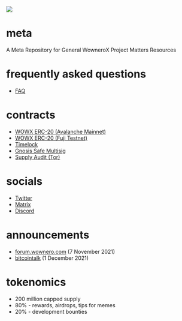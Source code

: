 <img src = "https://raw.githubusercontent.com/wownerox/meta/main/WOWX_Logo.svg">

# meta
A Meta Repository for General WowneroX Project Matters  Resources

# frequently asked questions
- [FAQ](https://github.com/wownerox/meta/wiki/FAQ)

# contracts
- [WOWX ERC-20 (Avalanche Mainnet)](https://snowtrace.io/address/0xba5dc7e77d150816b758e9826fcad2d74820e379)
- [WOWX ERC-20 (Fuji Testnet)](https://testnet.snowtrace.io/address/0xc6B039b1e0be1ba0B433f319898438E782E5dEBA)
- [Timelock](https://snowtrace.io/address/0xc6B039b1e0be1ba0B433f319898438E782E5dEBA)
- [Gnosis Safe Multisig](https://snowtrace.io/address/0x28A32244A2075d204C625FB825Ead7BcB4EfDd90)
- [Supply Audit (Tor)](http://li4gteemkkrnwwbc4hnrlq2vrvm2bpx3dzlrff2aggj7wihq66hfsbyd.onion:4006/list)

# socials
- [Twitter](https://twitter.com/W0wn3r0X)
- [Matrix](https://matrix.to/#/#wowx:matrix.org)
- [Discord](https://discord.gg/eCncnMtCaG)

# announcements
- [forum.wownero.com](https://forum.wownero.com/t/wownero-rewards-on-avalanche-network/999) (7 November 2021)
- [bitcointalk](https://bitcointalk.org/index.php?topic=5374615.0) (1 December 2021)

# tokenomics
- 200 million capped supply
- 80% - rewards, airdrops, tips for memes
- 20% - development bounties
